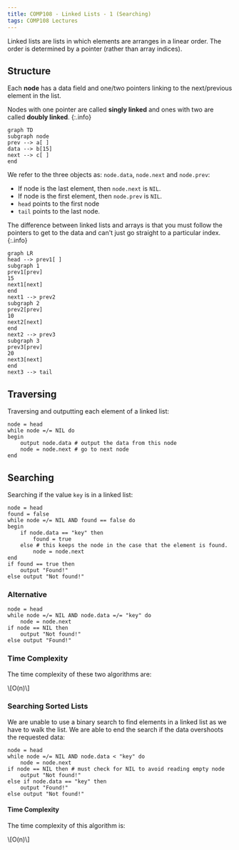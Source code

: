 ```yaml
---
title: COMP108 - Linked Lists - 1 (Searching)
tags: COMP108 Lectures
---
```

Linked lists are lists in which elements are arranges in a linear order. The order is determined by a pointer (rather than array indices).
## Structure
Each **node** has a data field and one/two pointers linking to the next/previous element in the list.

Nodes with one pointer are called **singly linked** and ones with two are called **doubly linked**.
{:.info}

```mermaid
graph TD
subgraph node
prev --> a[ ]
data --> b[15]
next --> c[ ]
end
```

We refer to the three objects as: `node.data`, `node.next` and `node.prev`:

* If node is the last element, then `node.next` is `NIL`.
* If node is the first element, then `node.prev` is `NIL`.
* `head` points to the first node
* `tail` points to the last node.

The difference between linked lists and arrays is that you must follow the pointers to get to the data and can't just go straight to a particular index.
{:.info}

```mermaid
graph LR
head --> prev1[ ]
subgraph 1
prev1[prev]
15
next1[next]
end
next1 --> prev2
subgraph 2
prev2[prev]
10
next2[next]
end
next2 --> prev3
subgraph 3
prev3[prev]
20
next3[next]
end
next3 --> tail
```

## Traversing
Traversing and outputting each element of a linked list:

```
node = head
while node =/= NIL do
begin
	output node.data # output the data from this node
	node = node.next # go to next node
end
```

## Searching
Searching if the value `key` is in a linked list:

```
node = head
found = false
while node =/= NIL AND found == false do
begin
	if node.data == "key" then
		found = true
	else # this keeps the node in the case that the element is found.
		node = node.next
end 
if found == true then
	output "Found!"
else output "Not found!"
```

### Alternative

```
node = head
while node =/= NIL AND node.data =/= "key" do
	node = node.next
if node == NIL then
	output "Not found!"
else output "Found!"
```

### Time Complexity
The time complexity of these two algorithms are:

&#92;[O(n)&#92;]

### Searching Sorted Lists
We are unable to use a binary search to find elements in a linked list as we have to walk the list. We are able to end the search if the data overshoots the requested data:

```
node = head
while node =/= NIL AND node.data < "key" do
	node = node.next
if node == NIL then # must check for NIL to avoid reading empty node
	output "Not found!"
else if node.data == "key" then
	output "Found!"
else output "Not found!"
```

#### Time Complexity
The time complexity of this algorithm is:

&#92;[O(n)&#92;]
